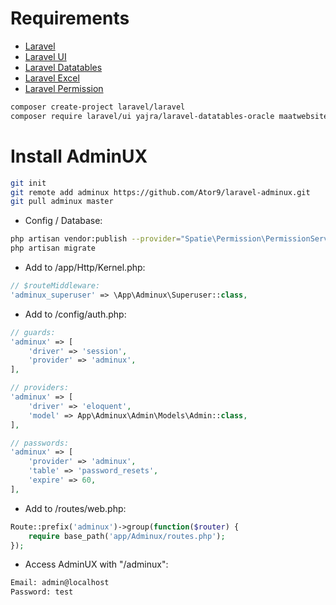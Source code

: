 # Requirements
- <a href="https://github.com/laravel/laravel">Laravel</a>
- <a href="https://github.com/laravel/ui">Laravel UI</a>
- <a href="https://github.com/yajra/laravel-datatables">Laravel Datatables</a>
- <a href="https://github.com/Maatwebsite/Laravel-Excel">Laravel Excel</a>
- <a href="https://github.com/spatie/laravel-permission">Laravel Permission</a>
```sh
composer create-project laravel/laravel
composer require laravel/ui yajra/laravel-datatables-oracle maatwebsite/excel spatie/laravel-permission
```

# Install AdminUX
```sh
git init
git remote add adminux https://github.com/Ator9/laravel-adminux.git
git pull adminux master
```
- Config / Database:
```sh
php artisan vendor:publish --provider="Spatie\Permission\PermissionServiceProvider"
php artisan migrate
```
- Add to /app/Http/Kernel.php:
```php
// $routeMiddleware:
'adminux_superuser' => \App\Adminux\Superuser::class,
```
- Add to /config/auth.php:
```php
// guards:
'adminux' => [
    'driver' => 'session',
    'provider' => 'adminux',
],

// providers:
'adminux' => [
    'driver' => 'eloquent',
    'model' => App\Adminux\Admin\Models\Admin::class,
],

// passwords:
'adminux' => [
    'provider' => 'adminux',
    'table' => 'password_resets',
    'expire' => 60,
],
```
- Add to /routes/web.php:
```php
Route::prefix('adminux')->group(function($router) {
    require base_path('app/Adminux/routes.php');
});
```
- Access AdminUX with "/adminux":
```sh
Email: admin@localhost
Password: test
```
